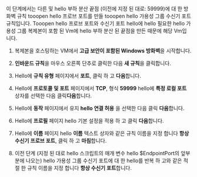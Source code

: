 이 단계에서는 다른 및 hello 부하 분산 끝점 (이전에 지정 된 대로: 59999)에 대 한 방화벽 규칙 tooopen hello 프로브 포트를 만들 tooopen hello 가용성 그룹 수신기 포트 규칙입니다. Tooopen hello 프로브 포트와 수신기 포트 hello에 hello 필요한 hello 가용성 그룹 복제본이 포함 된 Vm에 hello 부하 분산 된 끝점을 만든 때문에 해당 Vm입니다.

1. 복제본을 호스팅하는 VM에서 **고급 보안이 포함된 Windows 방화벽**을 시작합니다.

2. **인바운드 규칙**을 마우스 오른쪽 단추로 클릭한 다음 **새 규칙**을 클릭합니다.

3. Hello에 **규칙 유형** 페이지에서 **포트**, 클릭 하 고 **다음**합니다.

4. Hello에 **프로토콜 및 포트** 페이지에서 **TCP**, 형식 **59999** hello에 **특정 로컬 포트** 상자를 선택한 다음 클릭**다음**합니다.

5. Hello에 **동작** 페이지에서 유지 **hello 연결 허용** 을 선택한 다음 클릭 **다음**합니다.

6. Hello에 **프로필** 페이지 hello 기본 설정을 적용 하 고 클릭 **다음**합니다.

7. Hello에 **이름** 페이지 hello **이름** 텍스트 상자와 같은 규칙 이름을 지정 합니다 **항상 수신기 프로브 포트**, 클릭 하 고 **마침**합니다.

8. 이전 단계 (지정 된 대로 hello 스크립트의 매개 변수 hello $EndpointPort의 앞부분에 나오는) hello 가용성 그룹 수신기 포트에 대 한 hello를 반복 하 고와 같은 적절 한 규칙 이름을 지정 합니다 **항상 수신기 포트**합니다.

